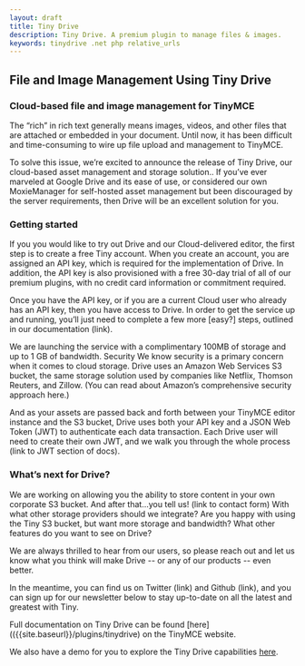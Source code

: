 ```yaml
---
layout: draft
title: Tiny Drive
description: Tiny Drive. A premium plugin to manage files & images.
keywords: tinydrive .net php relative_urls
---
```


## File and Image Management Using Tiny Drive

### Cloud-based file and image management for TinyMCE

The “rich” in rich text generally means images, videos, and other files that are attached or embedded in your document. Until now, it has been difficult and time-consuming to wire up file upload and management to TinyMCE.

To solve this issue, we’re excited to announce the release of Tiny Drive, our cloud-based asset management and storage solution..  If you’ve ever marveled at Google Drive and its ease of use, or considered our own MoxieManager for self-hosted asset management but been discouraged by the server requirements, then Drive will be an excellent solution for you.

### Getting started
If you you would like to try out Drive and our Cloud-delivered editor, the first step is to create a free Tiny account.  When you create an account, you are assigned an API key, which is required for the implementation of Drive.  In addition, the API key is also provisioned with a free 30-day trial of all of our premium plugins, with no credit card information or commitment required.

Once you have the API key, or if you are a current Cloud user who already has an API key, then you have access to Drive.  In order to get the service up and running, you’ll just need to complete a few more [easy?] steps, outlined in our documentation (link).

We are launching the service with a complimentary 100MB of storage and up to 1 GB of bandwidth.
Security
We know security is a primary concern when it comes to cloud storage.  Drive uses an Amazon Web Services S3 bucket, the same storage solution used by companies like Netflix, Thomson Reuters, and Zillow.  (You can read about Amazon’s comprehensive security approach here.)

And as your assets are passed back and forth between your TinyMCE editor instance and the S3 bucket, Drive uses both your API key and a JSON Web Token (JWT) to authenticate each data transaction.  Each Drive user will need to create their own JWT, and we walk you through the whole process (link to JWT section of docs).

### What’s next for Drive?
We are working on allowing you the ability to store content in your own corporate S3 bucket. And after that...you tell us! (link to contact form) With what other storage providers should we integrate?  Are you happy with using the Tiny S3 bucket, but want more storage and bandwidth? What other features do you want to see on Drive?

We are always thrilled to hear from our users, so please reach out and let us know what you think will make Drive -- or any of our products -- even better.

In the meantime, you can find us on Twitter (link) and Github (link), and you can sign up for our newsletter below to stay up-to-date on all the latest and greatest with Tiny.

Full documentation on Tiny Drive can be found [here](({{site.baseurl}}/plugins/tinydrive) on the TinyMCE  website.

We also have a demo for you to explore the Tiny Drive capabilities [here]({{site.baseurl}}/demo/tiny-drive/).